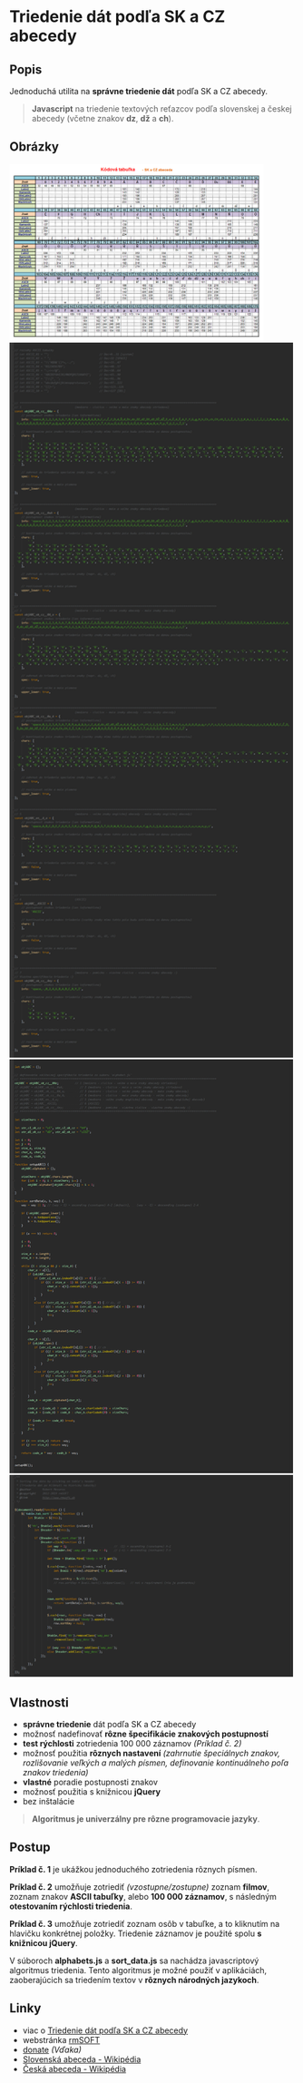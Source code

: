 Triedenie dát podľa SK a CZ abecedy
===================================

## Popis

Jednoduchá utilita na **správne triedenie dát** podľa SK a CZ abecedy.

> **Javascript** na triedenie textových reťazcov podľa slovenskej a českej abecedy (včetne znakov **dz**, **dž** a **ch**).


## Obrázky

<img src="https://raw.githubusercontent.com/mesaros/sorting-in-slovak-and-czech-alphabet/master/screenshots/sorting-in-slovak-and-czech-alphabet-01.png" width="448px" />

<img src="https://raw.githubusercontent.com/mesaros/sorting-in-slovak-and-czech-alphabet/master/screenshots/sorting-in-slovak-and-czech-alphabet-02.png" width="500px" />

<img src="https://raw.githubusercontent.com/mesaros/sorting-in-slovak-and-czech-alphabet/master/screenshots/sorting-in-slovak-and-czech-alphabet-03.png" width="500px" />

<img src="https://raw.githubusercontent.com/mesaros/sorting-in-slovak-and-czech-alphabet/master/screenshots/sorting-in-slovak-and-czech-alphabet-04.png" width="500px" />


## Vlastnosti

- **správne triedenie** dát podľa SK a CZ abecedy
- možnosť nadefinovať **rôzne špecifikácie znakových postupností**
- **test rýchlosti** zotriedenia 100 000 záznamov *(Príklad č. 2)*
- možnosť použitia **rôznych nastavení** *(zahrnutie špeciálnych znakov, rozlišovanie veľkých a malých písmen, definovanie kontinuálneho poľa znakov triedenia)*
- **vlastné** poradie postupnosti znakov
- možnosť použitia s knižnicou **jQuery**
- bez inštalácie

> **Algoritmus je univerzálny pre rôzne programovacie jazyky**.


## Postup

**Príklad č. 1** je ukážkou jednoduchého zotriedenia rôznych písmen.

**Príklad č. 2** umožňuje zotriediť *(vzostupne/zostupne)* zoznam **filmov**, zoznam znakov **ASCII tabuľky**, alebo **100 000 záznamov**, s následným **otestovaním 
rýchlosti triedenia**.

**Príklad č. 3** umožňuje zotriediť zoznam osôb v tabuľke, a to kliknutím na hlavičku konkrétnej položky. Triedenie záznamov je použité spolu **s knižnicou jQuery**.

V súboroch **alphabets.js** a **sort_data.js** sa nachádza javascriptový algoritmus triedenia. Tento algoritmus je možné použiť v aplikáciách, zaoberajúcich sa triedením 
textov v **rôznych 
národných jazykoch**.


## Linky

- viac o [Triedenie dát podľa SK a CZ abecedy][1]
- webstránka [rmSOFT][2]
- [donate][3] *(Vďaka)*
- [Slovenská abeceda - Wikipédia][4]
- [Česká abeceda - Wikipédia][5]


[1]: http://www.rmsoft.sk/sk/portfolio/programatorske-prace/webove-sluzby/triedenie-dat-podla-sk-a-cz-abecedy
[2]: http://www.rmsoft.sk/sk
[3]: https://www.paypal.com/cgi-bin/webscr?cmd=_s-xclick&hosted_button_id=BB4D8Y28YZDH6 "Vďaka za podporu"
[4]: http://sk.wikipedia.org/wiki/Slovensk%C3%A1_abeceda
[5]: http://cs.wikipedia.org/wiki/%C4%8Cesk%C3%A1_abeceda
